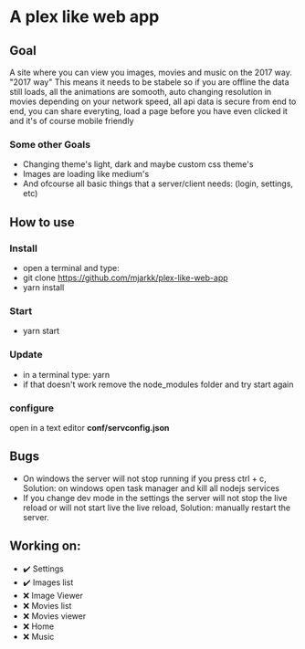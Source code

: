 # A plex like web app
## Goal
A site where you can view you images, movies and music on the 2017 way.
"2017 way" This means it needs to be stabele so if you are offline the data still loads,
all the animations are somooth,
auto changing resolution in movies depending on your network speed,
all api data is secure from end to end,
you can share everyting,
load a page before you have even clicked it
and it's of course mobile friendly
### Some other Goals
- Changing theme's light, dark and maybe custom css theme's
- Images are loading like medium's
- And ofcourse all basic things that a server/client needs: (login, settings, etc)

## How to use
### Install
- open a terminal and type:
- git clone https://github.com/mjarkk/plex-like-web-app
- yarn install

### Start
- yarn start

### Update
- in a terminal type: yarn
- if that doesn't work remove the node_modules folder and try start again

### configure
open in a text editor **conf/servconfig.json**

## Bugs
- On windows the server will not stop running if you press ctrl + c, Solution: on windows open task manager and kill all nodejs services
- If you change dev mode in the settings the server will not stop the live reload or will not start live the live reload, Solution: manually restart the server.

## Working on:
- :heavy_check_mark: Settings
- :heavy_check_mark: Images list
- :x: Image Viewer
- :x: Movies list
- :x: Movies viewer
- :x: Home
- :x: Music

